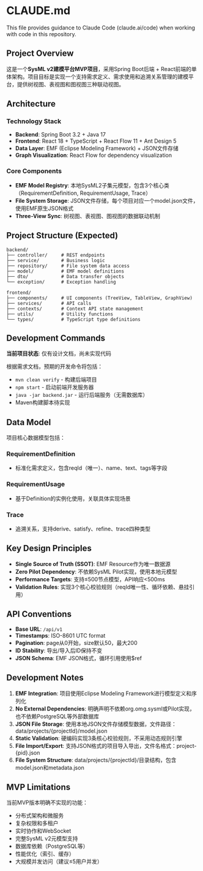 # CLAUDE.md

This file provides guidance to Claude Code (claude.ai/code) when working with code in this repository.

## Project Overview

这是一个**SysML v2建模平台MVP项目**，采用Spring Boot后端 + React前端的单体架构。项目目标是实现一个支持需求定义、需求使用和追溯关系管理的建模平台，提供树视图、表视图和图视图三种联动视图。

## Architecture

### Technology Stack
- **Backend**: Spring Boot 3.2 + Java 17
- **Frontend**: React 18 + TypeScript + React Flow 11 + Ant Design 5
- **Data Layer**: EMF (Eclipse Modeling Framework) + JSON文件存储
- **Graph Visualization**: React Flow for dependency visualization

### Core Components
- **EMF Model Registry**: 本地SysML2子集元模型，包含3个核心类（RequirementDefinition, RequirementUsage, Trace）
- **File System Storage**: JSON文件存储，每个项目对应一个model.json文件，使用EMF原生JSON格式
- **Three-View Sync**: 树视图、表视图、图视图的数据联动机制

## Project Structure (Expected)

```
backend/
├── controller/     # REST endpoints
├── service/        # Business logic
├── repository/     # File system data access
├── model/          # EMF model definitions
├── dto/            # Data transfer objects
└── exception/      # Exception handling

frontend/
├── components/     # UI components (TreeView, TableView, GraphView)
├── services/       # API calls
├── contexts/       # Context API state management
├── utils/          # Utility functions
└── types/          # TypeScript type definitions
```

## Development Commands

**当前项目状态**: 仅有设计文档，尚未实现代码

根据需求文档，预期的开发命令将包括：
- `mvn clean verify` - 构建后端项目
- `npm start` - 启动前端开发服务器
- `java -jar backend.jar` - 运行后端服务（无需数据库）
- Maven构建脚本待实现

## Data Model

项目核心数据模型包括：

### RequirementDefinition
- 标准化需求定义，包含reqId（唯一）、name、text、tags等字段

### RequirementUsage  
- 基于Definition的实例化使用，关联具体实现场景

### Trace
- 追溯关系，支持derive、satisfy、refine、trace四种类型

## Key Design Principles

- **Single Source of Truth (SSOT)**: EMF Resource作为唯一数据源
- **Zero Pilot Dependency**: 不依赖SysML Pilot实现，使用本地元模型
- **Performance Targets**: 支持≤500节点模型，API响应<500ms
- **Validation Rules**: 实现3个核心校验规则（reqId唯一性、循环依赖、悬挂引用）

## API Conventions

- **Base URL**: `/api/v1`
- **Timestamps**: ISO-8601 UTC format
- **Pagination**: page从0开始，size默认50，最大200
- **ID Stability**: 导出/导入后ID保持不变
- **JSON Schema**: EMF JSON格式，循环引用使用$ref

## Development Notes

1. **EMF Integration**: 项目使用Eclipse Modeling Framework进行模型定义和序列化
2. **No External Dependencies**: 明确声明不依赖org.omg.sysml或Pilot实现，也不依赖PostgreSQL等外部数据库
3. **JSON File Storage**: 使用本地JSON文件存储模型数据，文件路径：data/projects/{projectId}/model.json
4. **Static Validation**: 硬编码实现3条核心校验规则，不采用动态规则引擎
5. **File Import/Export**: 支持JSON格式的项目导入导出，文件名格式：project-{pid}.json
6. **File System Structure**: data/projects/{projectId}/目录结构，包含model.json和metadata.json

## MVP Limitations

当前MVP版本明确不实现的功能：
- 分布式架构和微服务
- 复杂权限和多租户
- 实时协作和WebSocket
- 完整SysML v2元模型支持
- 数据库依赖（PostgreSQL等）
- 性能优化（索引、缓存）
- 大规模并发访问（建议≤5用户并发）